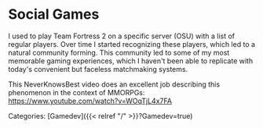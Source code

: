 # Social Games

I used to play Team Fortress 2 on a specific server (OSU) with a list of
regular players.  Over time I started recognizing these players, which led to a
natural community forming. This community led to some of my most memorable
gaming experiences, which I haven't been able to replicate with today's
convenient but faceless matchmaking systems.

This NeverKnowsBest video does an excellent job describing this phenomenon in
the context of MMORPGs: https://www.youtube.com/watch?v=WOqTjL4x7FA

Categories: [Gamedev]({{< relref "/" >}}?Gamedev=true)
